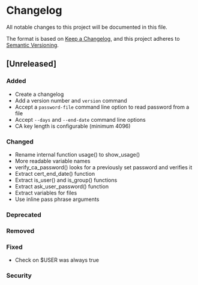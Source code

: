 # Changelog
All notable changes to this project will be documented in this file.

The format is based on [Keep a Changelog](https://keepachangelog.com/en/1.0.0/),
and this project adheres to [Semantic Versioning](https://semver.org/spec/v2.0.0.html).

## [Unreleased]

### Added

* Create a changelog
* Add a version number and `version` command
* Accept a `password-file` command line option to read password from a file
* Accept `--days` and `--end-date` command line options
* CA key length is configurable (minimum 4096)

### Changed

* Rename internal function usage() to show_usage()
* More readable variable names
* verify_ca_password() looks for a previously set password and verifies it
* Extract cert_end_date() function
* Extract is_user() and is_group() functions
* Extract ask_user_password() function
* Extract variables for files
* Use inline pass phrase arguments

### Deprecated

### Removed

### Fixed

* Check on $USER was always true

### Security
